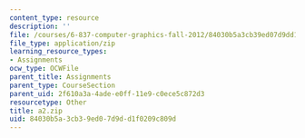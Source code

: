 ```yaml
---
content_type: resource
description: ''
file: /courses/6-837-computer-graphics-fall-2012/84030b5a3cb39ed07d9dd1f0209c809d_a2.zip
file_type: application/zip
learning_resource_types:
- Assignments
ocw_type: OCWFile
parent_title: Assignments
parent_type: CourseSection
parent_uid: 2f610a3a-4ade-e0ff-11e9-c0ece5c872d3
resourcetype: Other
title: a2.zip
uid: 84030b5a-3cb3-9ed0-7d9d-d1f0209c809d
---
```

